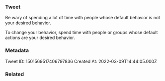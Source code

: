### Tweet
Be wary of spending a lot of time with people whose default behavior is not your desired behavior. 

To change your behavior, spend time with people or groups whose default actions are your desired behavior.

### Metadata
Tweet ID: 1501569517406797836
Created At: 2022-03-09T14:44:05.000Z

### Related

